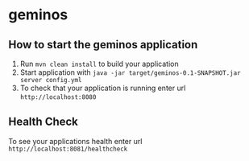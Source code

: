 # geminos

How to start the geminos application
---

1. Run `mvn clean install` to build your application
1. Start application with `java -jar target/geminos-0.1-SNAPSHOT.jar server config.yml`
1. To check that your application is running enter url `http://localhost:8080`

Health Check
---

To see your applications health enter url `http://localhost:8081/healthcheck`
